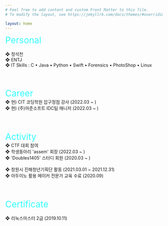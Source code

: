 ```yaml
---
# Feel free to add content and custom Front Matter to this file.
# To modify the layout, see https://jekyllrb.com/docs/themes/#overriding-theme-defaults

layout: home
---
```

<span style="font-size:2em; color:#33FFFF;">Personal</span>
<br>      
❖  정석천      
❖  ENTJ    
❖  IT Skills : C • Java • Python • Swift • Forensics • PhotoShop • Linux      
<br>
<br>
<br>

<span style="font-size:2em; color:#33FFFF;">Career</span>
<br>
❖  현) CIT 코딩학원 압구정점 강사 (2022.03 ~ )  
❖  현) (주)마준소프트 IDC팀 매니저 (2022.03 ~ )   
<br>
<br>
<br>

<span style="font-size:2em; color:#33FFFF;">Activity</span>
<br>
❖  CTF 대회 참여   
❖  학생동아리 'assem' 회장 (2022.03 ~ )    
❖  'Doubles1405' 스터디 회원 (2020.03 ~ )      
<br>
❖  창원시 진해청년기획단 활동 (2021.03.01 ~ 2021.12.31)       
❖  아두이노 활용 메이커 전문가 교육 수료 (2020.09)          
<br>
<br>
<br>

<span style="font-size:2em; color:#33FFFF;">Certificate</span>
<br>   
❖  리눅스마스터 2급 (2019.10.11)
